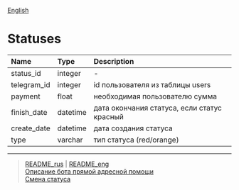 [English](../../documents_eng/tables/statuses.md)
# Statuses

| Name          | Type          | Description   |
|:------------- |:--------------|:--------------|
status_id | integer | -
telegram_id | integer | id пользователя из таблицы users
payment | float | необходимая пользователю сумма
finish_date | datetime | дата окончания статуса, если статус красный
create_date | datetime | дата создания статуса
type | varchar | тип статуса (red/orange)
---
> [README_rus](../../README.md)  |  [README_eng](../../README_eng.md)  
> [Описание бота прямой адресной помощи](../index.md)  
> [Смена статуса](../actions/change_status.md)  
